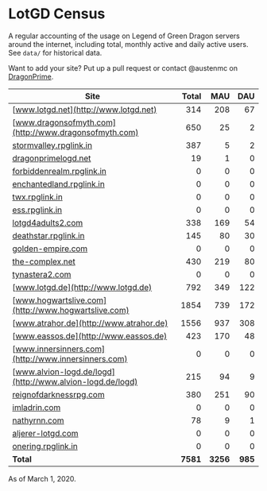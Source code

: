 # LotGD Census
A regular accounting of the usage on Legend of Green Dragon servers around the internet, including total, monthly active and daily active users. See `data/` for historical data.

Want to add your site? Put up a pull request or contact @austenmc on [DragonPrime](http://dragonprime.net).


Site | Total | MAU | DAU
--- | ---:| ---:| ---:
[www.lotgd.net](http://www.lotgd.net)|314|208|67
[www.dragonsofmyth.com](http://www.dragonsofmyth.com)|650|25|2
[stormvalley.rpglink.in](http://stormvalley.rpglink.in)|387|5|2
[dragonprimelogd.net](http://dragonprimelogd.net)|19|1|0
[forbiddenrealm.rpglink.in](http://forbiddenrealm.rpglink.in)|0|0|0
[enchantedland.rpglink.in](http://enchantedland.rpglink.in)|0|0|0
[twx.rpglink.in](http://twx.rpglink.in)|0|0|0
[ess.rpglink.in](http://ess.rpglink.in)|0|0|0
[lotgd4adults2.com](http://lotgd4adults2.com)|338|169|54
[deathstar.rpglink.in](http://deathstar.rpglink.in)|145|80|30
[golden-empire.com](http://golden-empire.com)|0|0|0
[the-complex.net](http://the-complex.net)|430|219|80
[tynastera2.com](http://tynastera2.com)|0|0|0
[www.lotgd.de](http://www.lotgd.de)|792|349|122
[www.hogwartslive.com](http://www.hogwartslive.com)|1854|739|172
[www.atrahor.de](http://www.atrahor.de)|1556|937|308
[www.eassos.de](http://www.eassos.de)|423|170|48
[www.innersinners.com](http://www.innersinners.com)|0|0|0
[www.alvion-logd.de/logd](http://www.alvion-logd.de/logd)|215|94|9
[reignofdarknessrpg.com](http://reignofdarknessrpg.com)|380|251|90
[imladrin.com](http://imladrin.com)|0|0|0
[nathyrnn.com](http://nathyrnn.com)|78|9|1
[aljerer-lotgd.com](http://aljerer-lotgd.com)|0|0|0
[onering.rpglink.in](http://onering.rpglink.in)|0|0|0
**Total**|**7581**|**3256**|**985**

As of March 1, 2020.

